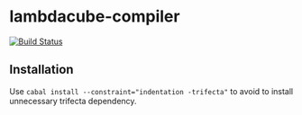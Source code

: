 # lambdacube-compiler

[![Build Status](https://travis-ci.org/lambdacube3d/lambdacube-compiler.svg)](https://travis-ci.org/lambdacube3d/lambdacube-compiler)

## Installation

Use `cabal install --constraint="indentation -trifecta"` to avoid to install unnecessary trifecta dependency.


